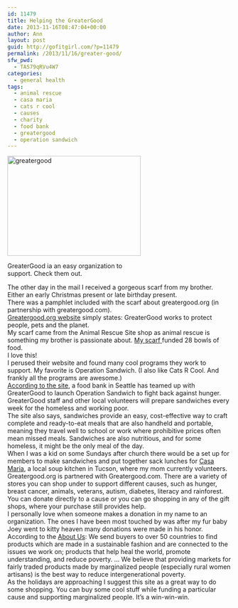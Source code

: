 ```yaml
---
id: 11479
title: Helping the GreaterGood
date: 2013-11-16T08:47:04+00:00
author: Ann
layout: post
guid: http://gofitgirl.com/?p=11479
permalink: /2013/11/16/greater-good/
sfw_pwd:
  - TAS79qRVu4W7
categories:
  - general health
tags:
  - animal rescue
  - casa maria
  - cats r cool
  - causes
  - charity
  - food bank
  - greatergood
  - operation sandwich
---
```

<div id="attachment_11482" style="width: 310px" class="wp-caption alignleft">
  <a href="http://gofitgirl.com/2013/11/greater-good/greatergood/" rel="attachment wp-att-11482"><img class="size-medium wp-image-11482" alt="greatergood" src="http://gofitgirl.com/wp-content/uploads/2013/11/greatergood-300x225.jpg" width="300" height="225" /></a>
  
  <p class="wp-caption-text">
    GreaterGood ia an easy organization to support. Check them out.
  </p>
</div>

  
The other day in the mail I received a gorgeous scarf from my brother. Either an early Christmas present or late birthday present.  
There was a pamphlet included with the scarf about greatergood.org (in partnership with greatergood.com).  
[Greatergood.org website](https://www.greatergood.org) simply states: GreaterGood works to protect people, pets and the planet.  
My scarf came from the Animal Rescue Site shop as animal rescue is something my brother is passionate about. [My scarf](https://theanimalrescuesite.greatergood.com/store/ars/item/53590/jamawar-paisley-scarf?source=4-321-8)[ ](https://theanimalrescuesite.greatergood.com/store/ars/item/49733/floral-jacquard-scarf?source=4-321-23)funded 28 bowls of food.  
I love this!  
I perused their website and found many cool programs they work to support. My favorite is Operation Sandwich. (I also like Cats R Cool. And frankly all the programs are awesome.)  
[According to the site](https://www.greatergood.org/operation-sandwich/), a food bank in Seattle has teamed up with GreaterGood to launch Operation Sandwich to fight back against hunger. GreaterGood staff and other local volunteers will prepare sandwiches every week for the homeless and working poor.  
The site also says, sandwiches provide an easy, cost-effective way to craft complete and ready-to-eat meals that are also handheld and portable, meaning they travel well to school or work where prohibitive prices often mean missed meals. Sandwiches are also nutritious, and for some homeless, it might be the only meal of the day.  
When I was a kid on some Sundays after church there would be a set up for members to make sandwiches and put together sack lunches for [Casa Maria](http://www.casamariatucson.org), a local soup kitchen in Tucson, where my mom currently volunteers.  
Greatergood.org is partnered with Greatergood.com. There are a variety of stores you can shop under to support different causes, such as hunger, breast cancer, animals, veterans, autism, diabetes, literacy and rainforest.  
You can donate directly to a cause or you can go shopping in any of the gift shops, where your purchase still provides help.  
I personally love when someone makes a donation in my name to an organization. The ones I have been most touched by was after my fur baby Joey went to kitty heaven many donations were made in his honor.  
According to the [About Us](http://theanimalrescuesite.greatergood.com/clickToGive/ths/30million?link=30millionLogo_from_ths_about-greatergood_sitenav): We send buyers to over 50 countries to find products which are made in a sustainable fashion and are connected to the issues we work on; products that help heal the world, promote understanding, and reduce poverty. … We believe that providing markets for fairly traded products made by marginalized people (especially rural women artisans) is the best way to reduce intergenerational poverty.  
As the holidays are approaching I suggest this site as a great way to do some shopping. You can buy some cool stuff while funding a particular cause and supporting marginalized people. It&#8217;s a win-win-win.